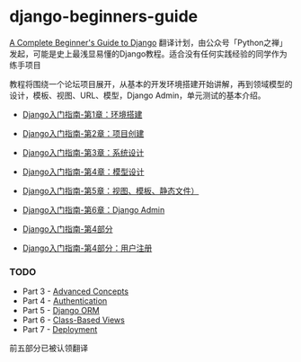 # django-beginners-guide

[A Complete Beginner's Guide to Django](https://simpleisbetterthancomplex.com/series/beginners-guide/1.11/) 翻译计划，由公众号「Python之禅」 发起，可能是史上最浅显易懂的Django教程。适合没有任何实践经验的同学作为练手项目


教程将围绕一个论坛项目展开，从基本的开发环境搭建开始讲解，再到领域模型的设计，模板、视图、URL、模型，Django Admin，单元测试的基本介绍。

* [Django入门指南-第1章：环境搭建](./GettingStarted.md)
* [Django入门指南-第2章：项目创建](./GettingStarted-2.md)
* [Django入门指南-第3章：系统设计](./Fundamentals.md)
* [Django入门指南-第4章：模型设计](./Fundamentals-2.md)
* [Django入门指南-第5章：视图、模板、静态文件）](./Fundamentals-3.md)
* [Django入门指南-第6章：Django Admin](./Fundamentals-4.md)
* [Django入门指南-第4部分](./Authentication.md)

* [Django入门指南-第4部分：用户注册](./Authentication-2.md)


### TODO

* Part 3 - [Advanced Concepts](./AdvancedConcepts.md)
* Part 4 - [Authentication](./Authentication.md)
* Part 5 - [Django ORM](./DjangoORM.md)
* Part 6 - [Class-Based Views](./ClassBasedViews.md)
* Part 7 - [Deployment](./Deployment.md)

前五部分已被认领翻译


